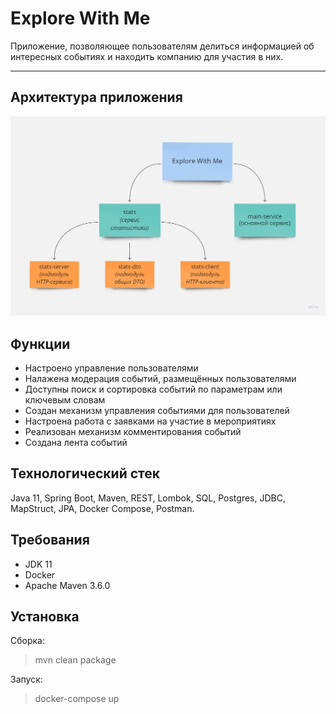 Explore With Me
========================
Приложение, позволяющее пользователям делиться информацией об интересных событиях и находить компанию для участия в них.

***

Архитектура приложения
-------------------------
![Architecture scheme](architecture_scheme.jpg)

Функции
-------------------------
* Настроено управление пользователями
* Налажена модерация событий, размещённых пользователями
* Доступны поиск и сортировка событий по параметрам или ключевым словам
* Создан механизм управления событиями для пользователей
* Настроена работа с заявками на участие в мероприятиях
* Реализован механизм комментирования событий
* Создана лента событий

Технологический стек
-------------------------
Java 11, Spring Boot, Maven, REST, Lombok, SQL, Postgres, JDBC, MapStruct, JPA, Docker Compose, Postman.

Требования
-------------------------
* JDK 11
* Docker
* Apache Maven 3.6.0

Установка
-------------------------
Сборка: 
>mvn clean package 

Запуск: 
> docker-compose up